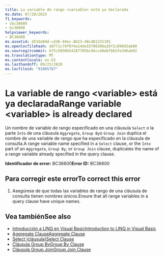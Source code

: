 ```yaml
---
title: La variable de rango <variable> está ya declarada
ms.date: 07/20/2015
f1_keywords:
- vbc36600
- bc36600
helpviewer_keywords:
- BC36600
ms.assetid: d53da04d-cd36-44ec-8b23-48cd81231191
ms.openlocfilehash: dd771c79f974a14de55706506a26f2c890d5a680
ms.sourcegitcommit: bf5c5850654187705bc94cc40ebfb62fe346ab02
ms.translationtype: MT
ms.contentlocale: es-ES
ms.lasthandoff: 09/23/2020
ms.locfileid: "91065767"
---
```

# <a name="range-variable-variable-is-already-declared"></a><span data-ttu-id="7c885-102">La variable de rango \<variable> está ya declarada</span><span class="sxs-lookup"><span data-stu-id="7c885-102">Range variable \<variable> is already declared</span></span>

<span data-ttu-id="7c885-103">Un nombre de variable de rango especificado en una cláusula `Select` o la parte `Into` de una cláusula `Aggregate`, `Group By`o `Group Join` duplica el nombre de una variable de rango que ha especificado en la cláusula de consulta.</span><span class="sxs-lookup"><span data-stu-id="7c885-103">A range variable name specified in a `Select` clause, or the `Into` part of an `Aggregate`, `Group By`, or `Group Join` clause, duplicates the name of a range variable already specified in the query clause.</span></span>  
  
 <span data-ttu-id="7c885-104">**Identificador de error:** BC36600</span><span class="sxs-lookup"><span data-stu-id="7c885-104">**Error ID:** BC36600</span></span>  
  
## <a name="to-correct-this-error"></a><span data-ttu-id="7c885-105">Para corregir este error</span><span class="sxs-lookup"><span data-stu-id="7c885-105">To correct this error</span></span>  
  
1. <span data-ttu-id="7c885-106">Asegúrese de que todas las variables de rango de una cláusula de consulta tienen nombres únicos.</span><span class="sxs-lookup"><span data-stu-id="7c885-106">Ensure that all range variables in a query clause have unique names.</span></span>  
  
## <a name="see-also"></a><span data-ttu-id="7c885-107">Vea también</span><span class="sxs-lookup"><span data-stu-id="7c885-107">See also</span></span>

- [<span data-ttu-id="7c885-108">Introducción a LINQ en Visual Basic</span><span class="sxs-lookup"><span data-stu-id="7c885-108">Introduction to LINQ in Visual Basic</span></span>](../programming-guide/language-features/linq/introduction-to-linq.md)
- [<span data-ttu-id="7c885-109">Aggregate Clause</span><span class="sxs-lookup"><span data-stu-id="7c885-109">Aggregate Clause</span></span>](../language-reference/queries/aggregate-clause.md)
- [<span data-ttu-id="7c885-110">Select (cláusula)</span><span class="sxs-lookup"><span data-stu-id="7c885-110">Select Clause</span></span>](../language-reference/queries/select-clause.md)
- [<span data-ttu-id="7c885-111">Cláusula Group By</span><span class="sxs-lookup"><span data-stu-id="7c885-111">Group By Clause</span></span>](../language-reference/queries/group-by-clause.md)
- [<span data-ttu-id="7c885-112">Cláusula Group Join</span><span class="sxs-lookup"><span data-stu-id="7c885-112">Group Join Clause</span></span>](../language-reference/queries/group-join-clause.md)
